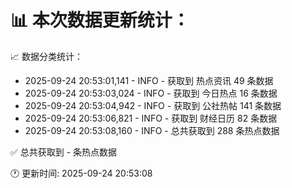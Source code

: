 📊 本次数据更新统计：
==========================

📈 数据分类统计：
- 2025-09-24 20:53:01,141 - INFO - 获取到 热点资讯 49 条数据
- 2025-09-24 20:53:03,024 - INFO - 获取到 今日热点 16 条数据
- 2025-09-24 20:53:04,942 - INFO - 获取到 公社热帖 141 条数据
- 2025-09-24 20:53:06,821 - INFO - 获取到 财经日历 82 条数据
- 2025-09-24 20:53:08,160 - INFO - 总共获取到 288 条热点数据

✅ 总共获取到 - 条热点数据

🕐 更新时间: 2025-09-24 20:53:08

